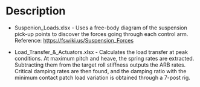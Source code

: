# Description

- Suspenion_Loads.xlsx - Uses a free-body diagram of the suspension pick-up points to discover the forces going through each control arm. Reference: https://fswiki.us/Suspension_Forces

- Load_Transfer_&_Actuators.xlsx - Calculates the load transfer at peak conditions. At maximum pitch and heave, the spring rates are extracted. Subtracting them from the target roll stiffness outputs the ARB rates. Critical damping rates are then found, and the damping ratio with the minimum contact patch load variation is obtained through a 7-post rig.
